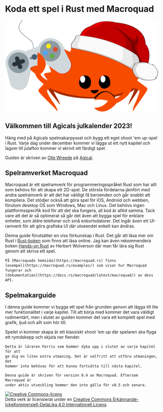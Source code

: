 # Koda ett spel i Rust med Macroquad

![Ferris the rustacean with a santa hat holding a game controller](images/ferris-gamer-santa.png#center)

## Välkommen till Agicals julkalender 2023!

Häng med på Agicals spelmakarpyssel och bygg ett eget shoot 'em up-spel i
Rust. Varje dag under december kommer vi lägga ut ett nytt kapitel och lagom
till julafton kommer vi skrivit ett färdigt spel.

Guiden är skriven av [Olle Wreede](mailto:olle.wreede@agical.se) på
[Agical](https://www.agical.se/). 

## Spelramverket Macroquad

Macroquad är ett spelramverk för programmeringsspråket Rust som har allt som
behövs för att skapa ett 2D-spel. De största fördelarna jämfört med andra
spelramverk är att det har väldigt få beroenden och går snabbt att kompilera.
Det stödjer också att göra spel för iOS, Android och webben, förutom desktop
OS som Windows, Mac och Linux. Det behövs ingen plattformsspecifik kod för att
det ska fungera, all kod är alltid samma. Tack vare att det är så optimerat så
går det även att bygga spel för enklare enheter, som äldre telefoner och små
enkortsdatorer. Det ingår även ett UI-ramverk för att göra grafiska UI där
utseendet enkelt kan ändras.

Denna guide förutsätter en viss förkunskap i Rust. Det går att läsa mer om
Rust i [Rust-boken](https://doc.rust-lang.org/book/) som finns att läsa
online. Jag kan även rekommendera boken
[Hands-on Rust](https://pragprog.com/titles/hwrust/hands-on-rust/)
av Herbert Wolverson där man får lära sig Rust genom att skriva ett spel.

```admonish info
På [Macroquads hemsida](https://macroquad.rs) finns
[exempel](https://macroquad.rs/examples/) som visar hur Macroquad fungerar och
[dokumentation](https://docs.rs/macroquad/latest/macroquad/) av dess API.
```

## Spelmakarguide

I denna guide kommer vi bygga ett spel från grunden genom att lägga till
lite mer funktionalitet i varje kapitel. Till att börja med kommer det vara
väldigt rudimentärt, men i slutet av guiden kommer det vara ett komplett spel
med grafik, ljud och allt som hör till.

Spelet vi kommer skapa är ett klassiskt shoot 'em up där spelaren ska flyga
ett rymdskepp och skjuta ner fiender.

```admonish tip title="Utmaning" class="challenge"
Detta är läraren Ferris som kommer dyka upp i slutet av varje kapitel för att
ge dig en liten extra utmaning. Det är valfritt att utföra utmaningen, det
kommer inte behövas för att kunna fortsätta till nästa kapitel.
```

```admonish note title="Notera"
Denna guide är skriven för version 0.4 av Macroquad. Eftersom Macroquad är
under aktiv utveckling kommer den inte gälla för v0.5 och senare.
```

<a rel="license" href="http://creativecommons.org/licenses/by-nc-sa/4.0/"><img alt="Creative Commons-licens" style="border-width:0" src="https://i.creativecommons.org/l/by-nc-sa/4.0/88x31.png" /></a><br />Detta verk är licensierat under en <a rel="license" href="http://creativecommons.org/licenses/by-nc-sa/4.0/">Creative Commons Erkännande-IckeKommersiell-DelaLika 4.0 Internationell Licens</a>.
